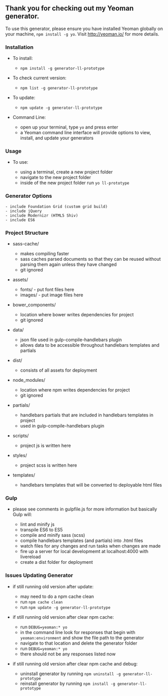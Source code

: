 ## Thank you for checking out my Yeoman generator.

To use this generator, please ensure you have installed Yeoman globally on your machine, `npm install -g yo`. Visit http://yeoman.io/ for more details.


### Installation

* To install: 

	- `npm install -g generator-ll-prototype`


* To check current version:

	- `npm list -g generator-ll-prototype`


* To update:

	- `npm update -g generator-ll-prototype`


* Command Line:

	- open up your terminal, type `yo` and press enter
	- a Yeoman command line interface will provide options to view, install, and update your generators


### Usage

* To use:

	- using a terminal, create a new project folder
	- navigate to the new project folder 
	- inside of the new project folder run `yo ll-prototype`


### Generator Options

	- include Foundation Grid (custom grid build)
	- include jQuery
	- include Modernizr (HTML5 Shiv)
	- include ES6


### Project Structure

* sass-cache/

	- makes compiling faster
	- sass caches parsed documents so that they can be reused without parsing them again unless they have changed
	- git ignored

* assets/

	- fonts/ - put font files here
	- images/ - put image files here 

* bower_components/

	- location where bower writes dependencies for project
	- git ignored

* data/

	- json file used in gulp-compile-handlebars plugin
	- allows data to be accessible throughout handlebars templates and partials

* dist/

	- consists of all assets for deployment

* node_modules/

	- location where npm writes dependencies for project
	- git ignored

* partials/

	- handlebars partials that are included in handlebars templates in project
	- used in gulp-compile-handlebars plugin

* scripts/

	- project js is written here

* styles/

	- project scss is written here

* templates/

	- handlebars templates that will be converted to deployable html files


### Gulp

* please see comments in gulpfile.js for more information but basically Gulp will:

	- lint and minify js
	- transpile ES6 to ES5
	- compile and minify sass (scss)
	- compile handlebars templates (and partials) into .html files
	- watch files for any changes and run tasks when changes are made
	- fire up a server for local developmemt at localhost:4000 with livereload
	- create a dist folder for deployment


### Issues Updating Generator

* if still running old version after update:

	- may need to do a npm cache clean
	- run `npm cache clean`
	- run `npm update -g generator-ll-prototype`

* if still running old version after clear npm cache:

	- run `DEBUG=yeoman:* yo`
	- in the command line look for responses that begin with `yeoman:environment` and show the file path to the generator
	- navigate to that location and delete the generator folder
	- run `DEBUG=yeoman:* yo`
	- there should not be any responses listed now

* if still running old version after clear npm cache and debug:

	- uninstall generator by running `npm uninstall -g generator-ll-prototype`
	- reinstall generator by running `npm install -g generator-ll-prototype`

